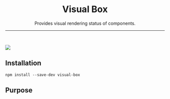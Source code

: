 <div align="center">

<h1>Visual Box</h1>
<p>Provides visual rendering status of components.</p>

</div>

---

<br />

[![](https://shields.io/npm/v/visual-box)](https://www.npmjs.com/package/visual-box)

<h2>Installation</h2>

```
npm install --save-dev visual-box
```

<h2>Purpose</h2>

